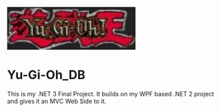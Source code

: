 
<img src="WebPresentation/images/YGO_Logo.jpg" width="300" height="100" alt="Yu-Gi-Oh! Logo">

# Yu-Gi-Oh_DB
This is my .NET 3 Final Project. It builds on my WPF based .NET 2 project and gives it an MVC Web Side to it.
